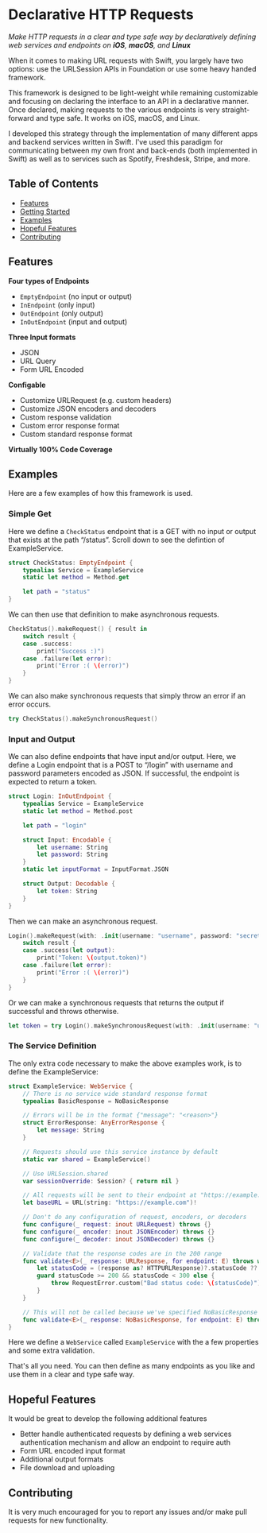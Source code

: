 Declarative HTTP Requests
==============

*Make HTTP requests in a clear and type safe way by declaratively defining web services and endpoints on **iOS**, **macOS**, and **Linux***

When it comes to making URL requests with Swift, you largely have two options: use the URLSession APIs in Foundation or use some heavy handed framework.

This framework is designed to be light-weight while remaining customizable and focusing on declaring the interface to an API in a declarative manner. Once declared, making requests to the various endpoints is very straight-forward and type safe. It works on iOS, macOS, and Linux.

I developed this strategy through the implementation of many different apps and backend services written in Swift. I've used this paradigm for communicating between my own front and back-ends (both implemented in Swift) as well as to services such as Spotify, Freshdesk, Stripe, and more.

Table of Contents
--------------

- [Features](#features)
- [Getting Started](https://github.com/drewag/DeclarativeHTTPRequests/wiki)
- [Examples](#examples)
- [Hopeful Features](#hopeful-features)
- [Contributing](#contributing)

Features
--------

**Four types of Endpoints**
- `EmptyEndpoint` (no input or output)
- `InEndpoint` (only input)
- `OutEndpoint` (only output)
- `InOutEndpoint` (input and output)

**Three Input formats**
- JSON
- URL Query
- Form URL Encoded

**Configable**
- Customize URLRequest (e.g. custom headers)
- Customize JSON encoders and decoders
- Custom response validation
- Custom error response format
- Custom standard response format

**Virtually 100% Code Coverage**

Examples
----------
Here are a few examples of how this framework is used.

### Simple Get

Here we define a `CheckStatus` endpoint that is a GET with no input or output that exists at the path “/status”.
Scroll down to see the defintion of ExampleService.

```swift
struct CheckStatus: EmptyEndpoint {
    typealias Service = ExampleService
    static let method = Method.get

    let path = "status"
}
```

We can then use that definition to make asynchronous requests.

```swift
CheckStatus().makeRequest() { result in
    switch result {
    case .success:
        print("Success :)")
    case .failure(let error):
        print("Error :( \(error)")
    }
}
```
    
We can also make synchronous requests that simply throw an error if an error occurs.

```swift
try CheckStatus().makeSynchronousRequest()
```
    
### Input and Output

We can also define endpoints that have input and/or output. Here, we define a Login endpoint that is a
POST to “/login” with username and password parameters encoded as JSON. If successful, the endpoint is
expected to return a token.

```swift
struct Login: InOutEndpoint {
    typealias Service = ExampleService
    static let method = Method.post

    let path = "login"

    struct Input: Encodable {
        let username: String
        let password: String
    }
    static let inputFormat = InputFormat.JSON

    struct Output: Decodable {
        let token: String
    }
}
```
    
Then we can make an asynchronous request.

```swift
Login().makeRequest(with: .init(username: "username", password: "secret")) { result in
    switch result {
    case .success(let output):
        print("Token: \(output.token)")
    case .failure(let error):
        print("Error :( \(error)")
    }
}
```

Or we can make a synchronous requests that returns the output if successful and throws otherwise.

```swift
let token = try Login().makeSynchronousRequest(with: .init(username: "username", password: "secret")).token
```

### The Service Definition

The only extra code necessary to make the above examples work, is to define the ExampleService:

```swift
struct ExampleService: WebService {
    // There is no service wide standard response format
    typealias BasicResponse = NoBasicResponse

    // Errors will be in the format {"message": "<reason>"}
    struct ErrorResponse: AnyErrorResponse {
        let message: String
    }

    // Requests should use this service instance by default
    static var shared = ExampleService()

    // Use URLSession.shared
    var sessionOverride: Session? { return nil }

    // All requests will be sent to their endpoint at "https://example.com"
    let baseURL = URL(string: "https://example.com")!

    // Don't do any configuration of request, encoders, or decoders
    func configure(_ request: inout URLRequest) throws {}
    func configure(_ encoder: inout JSONEncoder) throws {}
    func configure(_ decoder: inout JSONDecoder) throws {}

    // Validate that the response codes are in the 200 range
    func validate<E>(_ response: URLResponse, for endpoint: E) throws where E : Endpoint {
        let statusCode = (response as? HTTPURLResponse)?.statusCode ?? -1
        guard statusCode >= 200 && statusCode < 300 else {
            throw RequestError.custom("Bad status code: \(statusCode)")
        }
    }

    // This will not be called because we've specified NoBasicResponse
    func validate<E>(_ response: NoBasicResponse, for endpoint: E) throws where E : Endpoint {}
}
```
    
Here we define a `WebService` called `ExampleService` with the a few properties and some extra validation.

That's all you need. You can then define as many endpoints as you like and use them in a clear and type safe way.

Hopeful Features
------------

It would be great to develop the following additional features

- Better handle authenticated requests by defining a web services authentication mechanism and allow an endpoint to require auth
- Form URL encoded input format
- Additional output formats
- File download and uploading

Contributing
---------

It is very much encouraged for you to report any issues and/or make pull requests for new functionality.
